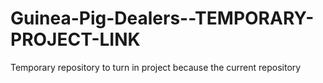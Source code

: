 # Guinea-Pig-Dealers--TEMPORARY-PROJECT-LINK
Temporary repository to turn in project because the current repository 

